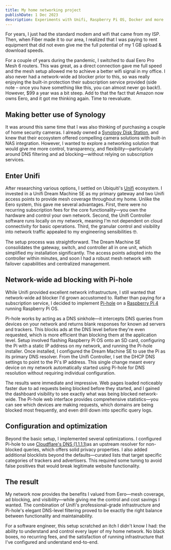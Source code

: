 ```yaml
---
title: My home networking project
publishDate: 1 Dec 2023
description: Experiments with Unifi, Raspberry Pi OS, Docker and more
---
```


For years, I just had the standard modem and wifi that came from my ISP. Then, when Fiber made it to our area, I realized that I was paying to rent equipment that did not even give me the full potential of my 1 GB upload & download speeds.

For a couple of years during the pandemic, I switched to dual Eero Pro Mesh 6 routers. This was great, as a direct connection gave me full speed and the mesh setup allowed me to achieve a better wifi signal in my office. I also never had a network-wide ad blocker prior to this, so was really enjoying the built-in protection their subscription service provided (side note – once you have something like this, you can almost never go back!). However, $99 a year was a bit steep. Add to that the fact that Amazon now owns Eero, and it got me thinking again. Time to reevaluate.

## Making better use of Synology
It was around this same time that I was also thinking of purchasing a couple of home security cameras. I already owned a [Synology Disk Station](https://www.synology.com/en-us/surveillance), and knew that their ecosystem offered compelling camera solutions with built-in NAS integration. However, I wanted to explore a networking solution that would give me more control, transparency, and flexibility—particularly around DNS filtering and ad blocking—without relying on subscription services.

## Enter Unifi
After researching various options, I settled on Ubiquiti's [Unifi](https://www.ui.com/) ecosystem. I invested in a Unifi Dream Machine SE as my primary gateway and two Unifi  access points to provide mesh coverage throughout my home. Unlike the Eero system, this gave me several advantages. First, there were no recurring subscription fees for the core functionality—you own the hardware and control your own network. Second, the Unifi Controller software runs locally on my network, meaning I'm not dependent on cloud connectivity for basic operations. Third, the granular control and visibility into network traffic appealed to my engineering sensibilities 🤓.

The setup process was straightforward. The Dream Machine SE consolidates the gateway, switch, and controller all in one unit, which simplified my installation significantly. The access points adopted into the controller within minutes, and soon I had a robust mesh network with failover capabilities and centralized management.

## Network-wide ad blocking with Pi-hole
While Unifi provided excellent network infrastructure, I still wanted that network-wide ad blocker I'd grown accustomed to. Rather than paying for a subscription service, I decided to implement [Pi-hole](https://pi-hole.net/) on a [Raspberry Pi 4](https://www.raspberrypi.com/products/raspberry-pi-4-model-b/) running Raspberry Pi OS.

Pi-hole works by acting as a DNS sinkhole—it intercepts DNS queries from devices on your network and returns blank responses for known ad servers and trackers. This blocks ads at the DNS level before they're even requested, which is more efficient than blocking them at the application level. Setup involved flashing Raspberry Pi OS onto an SD card, configuring the Pi with a static IP address on my network, and running the Pi-hole installer.
Once installed, I configured the Dream Machine SE to use the Pi as its primary DNS resolver. From the Unifi Controller, I set the DHCP DNS settings to point to the Pi's IP address. This single change meant every device on my network automatically started using Pi-hole for DNS resolution without requiring individual configuration.

The results were immediate and impressive. Web pages loaded noticeably faster due to ad requests being blocked before they started, and I gained the dashboard visibility to see exactly what was being blocked network-wide. The Pi-hole web interface provides comprehensive statistics—you can see which devices are making requests, which domains are being blocked most frequently, and even drill down into specific query logs.

## Configuration and optimization
Beyond the basic setup, I implemented several optimizations. I configured Pi-hole to use [Cloudflare's DNS \(1.1.1.1\)](https://one.one.one.one/dns/)as an upstream resolver for non-blocked queries, which offers solid privacy properties. I also added additional blocklists beyond the defaults—curated lists that target specific categories of trackers and advertisers. This required some tuning to avoid false positives that would break legitimate website functionality.

## The result
My network now provides the benefits I valued from Eero—mesh coverage, ad blocking, and visibility—while giving me the control and cost savings I wanted. The combination of Unifi's professional-grade infrastructure and Pi-hole's elegant DNS-level filtering proved to be exactly the right balance between functionality and maintainability.

For a software engineer, this setup scratched an itch I didn't know I had: the ability to understand and control every layer of my home network. No black boxes, no recurring fees, and the satisfaction of running infrastructure that I've configured and understand end-to-end.